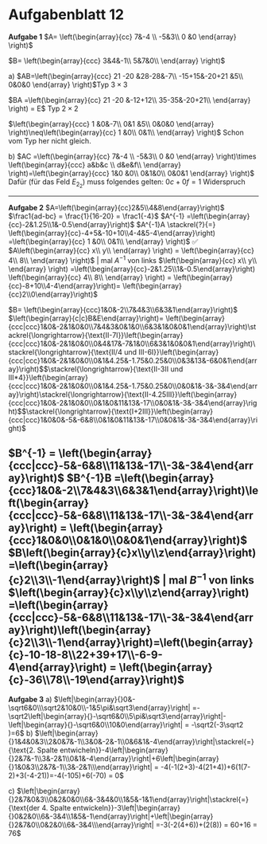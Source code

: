 # Aufgabenblatt 12
**Aufgabe 1**
$A= \left(\begin{array}{cc}
7&-4 \\
-5&3\\
0 &0
\end{array} \right)$

$B= \left(\begin{array}{ccc}
3&4&-1\\
5&7&0\\
\end{array} \right)$

a) 
$AB=\left(\begin{array}{ccc}
21 -20 &28-28&-7\\
-15+15&-20+21 &5\\
0&0&0
\end{array} \right)$Typ $3\times3$

$BA =\left(\begin{array}{cc}
21 -20 &-12+12\\
35-35&-20+21\\
\end{array} \right) = E$ Typ $2\times2$

$\left(\begin{array}{ccc}
1 &0&-7\\
0&1 &5\\
0&0&0
\end{array} \right)\neq\left(\begin{array}{cc}
1 &0\\
0&1\\
\end{array} \right)$
Schon vom Typ her nicht gleich.

b) 
$AC =\left(\begin{array}{cc}
7&-4 \\
-5&3\\
0 &0
\end{array} \right)\times \left(\begin{array}{ccc}
a&b&c \\
d&e&f\\
\end{array} \right)=\left(\begin{array}{ccc}
1&0 &0\\
0&1&0\\
0&0&1
\end{array} \right)$
Dafür (für das Feld $E_{2_2}$) muss folgendes gelten:
$0c + 0f =1$ Widerspruch

---
**Aufgabe 2**
$A=\left(\begin{array}{cc}2&5\\4&8\end{array}\right)$ 
$\frac1{ad-bc} = \frac{1}{16-20} = \frac1{-4}$
$A^{-1} =\left(\begin{array}{cc}-2&1.25\\1&-0.5\end{array}\right)$
$A^{-1}A \stackrel{?}{=} \left(\begin{array}{cc}-4+5&-10+10\\4-4&5-4\end{array}\right) =\left(\begin{array}{cc}
1 &0\\
0&1\\
\end{array} \right)$ ✅
$A\left(\begin{array}{cc}
x\\
y\\
\end{array} \right) = \left(\begin{array}{cc}
4\\
8\\
\end{array} \right)$   | mal $A^{-1}$ von links
$\left(\begin{array}{cc}
x\\
y\\
\end{array} \right) =\left(\begin{array}{cc}-2&1.25\\1&-0.5\end{array}\right) \left(\begin{array}{cc}
4\\
8\\
\end{array} \right) = \left(\begin{array}{cc}-8+10\\4-4\end{array}\right)= \left(\begin{array}{cc}2\\0\end{array}\right)$

$B= \left(\begin{array}{ccc}1&0&-2\\7&4&3\\6&3&1\end{array}\right)$
$\left(\begin{array}{c|c}B&E\end{array}\right)= \left(\begin{array}{ccc|ccc}1&0&-2&1&0&0\\7&4&3&0&1&0\\6&3&1&0&0&1\end{array}\right)\stackrel{\longrightarrow}{\text{II-7I}}\left(\begin{array}{ccc|ccc}1&0&-2&1&0&0\\0&4&17&-7&1&0\\6&3&1&0&0&1\end{array}\right)\stackrel{\longrightarrow}{\text{II/4 und III-6I}}\left(\begin{array}{ccc|ccc}1&0&-2&1&0&0\\0&1&4.25&-1.75&0.25&0\\0&3&13&-6&0&1\end{array}\right)$$\stackrel{\longrightarrow}{\text{II-3II und III*4}}\left(\begin{array}{ccc|ccc}1&0&-2&1&0&0\\0&1&4.25&-1.75&0.25&0\\0&0&1&-3&-3&4\end{array}\right)\stackrel{\longrightarrow}{\text{II-4.25III}}\left(\begin{array}{ccc|ccc}1&0&-2&1&0&0\\0&1&0&11&13&-17\\0&0&1&-3&-3&4\end{array}\right)$$\stackrel{\longrightarrow}{\text{I+2III}}\left(\begin{array}{ccc|ccc}1&0&0&-5&-6&8\\0&1&0&11&13&-17\\0&0&1&-3&-3&4\end{array}\right)$

$B^{-1} = \left(\begin{array}{ccc|ccc}-5&-6&8\\11&13&-17\\-3&-3&4\end{array}\right)$
$B^{-1}B =\left(\begin{array}{ccc}1&0&-2\\7&4&3\\6&3&1\end{array}\right)\left(\begin{array}{ccc|ccc}-5&-6&8\\11&13&-17\\-3&-3&4\end{array}\right) = \left(\begin{array}{ccc}1&0&0\\0&1&0\\0&0&1\end{array}\right)$
$B\left(\begin{array}{c}x\\y\\z\end{array}\right) =\left(\begin{array}{c}2\\3\\-1\end{array}\right)$ | mal $B^{-1}$ von links
$\left(\begin{array}{c}x\\y\\z\end{array}\right) =\left(\begin{array}{ccc|ccc}-5&-6&8\\11&13&-17\\-3&-3&4\end{array}\right)\left(\begin{array}{c}2\\3\\-1\end{array}\right)=\left(\begin{array}{c}-10-18-8\\22+39+17\\-6-9-4\end{array}\right) = \left(\begin{array}{c}-36\\78\\-19\end{array}\right)$
---
**Aufgabe 3**
a) $\left|\begin{array}{}0&-\sqrt6&0\\\sqrt2&10&0\\-1&5\pi&\sqrt3\end{array}\right| =-\sqrt2\left|\begin{array}{}-\sqrt6&0\\5\pi&\sqrt3\end{array}\right|-\left|\begin{array}{}-\sqrt6&0\\10&0\end{array}\right| = -\sqrt2(-3\sqrt2 )=6$
b) 
$\left|\begin{array}{}1&4&0&3\\2&0&7&-1\\3&0&-2&-1\\0&6&1&-4\end{array}\right|\stackrel{=}{\text{2. Spalte entwicheln}}-4\left|\begin{array}{}2&7&-1\\3&-2&1\\0&1&-4\end{array}\right|+6\left|\begin{array}{}1&0&3\\2&7&-1\\3&-2&1\\\end{array}\right| = -4(-1(2+3)-4(21+4))+6(1(7-2)+3(-4-21))=-4(-105)+6(-70) = 0$

c) $\left|\begin{array}{}2&7&0&3\\0&2&0&0\\6&-3&4&0\\1&5&-1&1\end{array}\right|\stackrel{=}{\text{der 4. Spalte entwickeln}}-3\left|\begin{array}{}0&2&0\\6&-3&4\\1&5&-1\end{array}\right|+\left|\begin{array}{}2&7&0\\0&2&0\\6&-3&4\\\end{array}\right| =-3(-2(4+6))+(2(8)) = 60+16 = 76$
